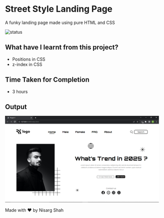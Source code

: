 # Street Style Landing Page
A funky landing page made using pure HTML and CSS

![status](https://img.shields.io/badge/status-ongoing-green)

## What have I learnt from this project?
- Positions in CSS
- z-index in CSS

## Time Taken for Completion
- 3 hours

## Output
![output](output.png)

Made with ❤️ by Nisarg Shah


